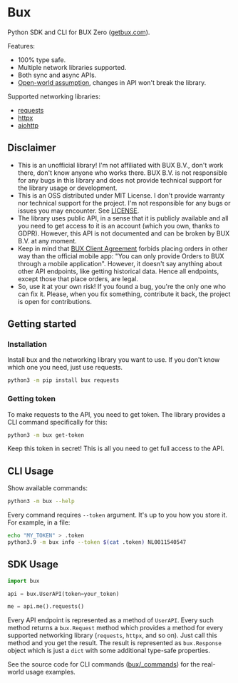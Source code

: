 # Bux

Python SDK and CLI for BUX Zero ([getbux.com](https://getbux.com/)).

Features:

+ 100% type safe.
+ Multiple network libraries supported.
+ Both sync and async APIs.
+ [Open-world assumption](https://en.wikipedia.org/wiki/Open-world_assumption), changes in API won't break the library.

Supported networking libraries:

+ [requests](https://docs.python-requests.org/en/master/)
+ [httpx](https://www.python-httpx.org/)
+ [aiohttp](https://docs.aiohttp.org/en/stable/)

## Disclaimer

+ This is an unofficial library! I'm not affiliated with BUX B.V., don't work there, don't know anyone who works there. BUX B.V. is not responsible for any bugs in this library and does not provide technical support for the library usage or development.
+ This is an OSS distributed under MIT License. I don't provide warranty nor technical support for the project. I'm not responsible for any bugs or issues you may encounter. See [LICENSE](./LICENSE).
+ The library uses public API, in a sense that it is publicly available and all you need to get access to it is an account (which you own, thanks to GDPR). However, this API is not documented and can be broken by BUX B.V. at any moment.
+ Keep in mind that [BUX Client Agreement](https://getbux.com/documents/20210705-BUX-Zero-Client-Agreement-EN.pdf) forbids placing orders in other way than the official mobile app: "You can only provide Orders to BUX through a mobile application". However, it doesn't say anything about other API endpoints, like getting historical data. Hence all endpoints, except those that place orders, are legal.
+ So, use it at your own risk! If you found a bug, you're the only one who can fix it. Please, when you fix something, contribute it back, the project is open for contributions.

## Getting started

### Installation

Install bux and the networking library you want to use. If you don't know which one you need, just use requests.

```bash
python3 -m pip install bux requests
```

### Getting token

To make requests to the API, you need to get token. The library provides a CLI command specifically for this:

```bash
python3 -m bux get-token
```

Keep this token in secret! This is all you need to get full access to the API.

## CLI Usage

Show available commands:

```bash
python3 -m bux --help
```

Every command requires `--token` argument. It's up to you how you store it. For example, in a file:

```bash
echo "MY_TOKEN" > .token
python3.9 -m bux info --token $(cat .token) NL0011540547
```

## SDK Usage

```python
import bux

api = bux.UserAPI(token=your_token)

me = api.me().requests()
```

Every API endpoint is represented as a method of `UserAPI`. Every such method returns a `bux.Request` method which provides a method for every supported networking library (`requests`, `httpx`, and so on). Just call this method and you get the result. The result is represented as `bux.Response` object which is just a `dict` with some additional type-safe properties.

See the source code for CLI commands ([bux/_commands](./bux/_commands)) for the real-world usage examples.
